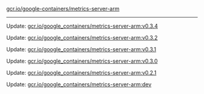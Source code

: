 [gcr.io/google-containers/metrics-server-arm](https://hub.docker.com/r/cruse/metrics-server-arm/tags/) 

----
Update: [gcr.io/google_containers/metrics-server-arm:v0.3.4](https://hub.docker.com/r/cruse/metrics-server-arm/tags/)

Update: [gcr.io/google_containers/metrics-server-arm:v0.3.2](https://hub.docker.com/r/cruse/metrics-server-arm/tags/)

Update: [gcr.io/google_containers/metrics-server-arm:v0.3.1](https://hub.docker.com/r/cruse/metrics-server-arm/tags/)

Update: [gcr.io/google_containers/metrics-server-arm:v0.3.0](https://hub.docker.com/r/cruse/metrics-server-arm/tags/)

Update: [gcr.io/google_containers/metrics-server-arm:v0.2.1](https://hub.docker.com/r/cruse/metrics-server-arm/tags/)

Update: [gcr.io/google_containers/metrics-server-arm:dev](https://hub.docker.com/r/cruse/metrics-server-arm/tags/)


